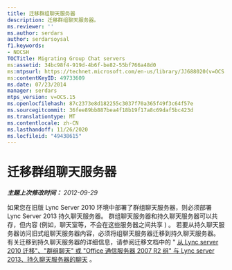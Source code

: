 ```yaml
---
title: 迁移群组聊天服务器
description: 迁移群组聊天服务器。
ms.reviewer: ''
ms.author: serdars
author: serdarsoysal
f1.keywords:
- NOCSH
TOCTitle: Migrating Group Chat servers
ms:assetid: 34bc98f4-919d-4b6f-be82-55bf766a48d0
ms:mtpsurl: https://technet.microsoft.com/en-us/library/JJ688020(v=OCS.15)
ms:contentKeyID: 49733609
ms.date: 07/23/2014
manager: serdars
mtps_version: v=OCS.15
ms.openlocfilehash: 87c2373e8d182255c3037f70a365f49f3c64f57e
ms.sourcegitcommit: 36fee89bb887bea4f18b19f17a8c69daf5bc423d
ms.translationtype: MT
ms.contentlocale: zh-CN
ms.lasthandoff: 11/26/2020
ms.locfileid: "49438615"
---
```

# <a name="migrating-group-chat-servers"></a>迁移群组聊天服务器

<div data-xmlns="http://www.w3.org/1999/xhtml">

<div class="topic" data-xmlns="http://www.w3.org/1999/xhtml" data-msxsl="urn:schemas-microsoft-com:xslt" data-cs="https://msdn.microsoft.com/">

<div data-asp="https://msdn2.microsoft.com/asp">



</div>

<div id="mainSection">

<div id="mainBody">

<span> </span>

_**主题上次修改时间：** 2012-09-29_

如果您在旧版 Lync Server 2010 环境中部署了群组聊天服务器，则必须部署 Lync Server 2013 持久聊天服务器。 群组聊天服务器和持久聊天服务器可以共存，但内容 (例如，聊天室等，不会在这些服务器之间共享 ) 。 若要从持久聊天服务器访问旧式组聊天服务器内容，必须将组聊天服务器迁移到持久聊天服务器。 有关迁移到持久聊天服务器的详细信息，请参阅迁移文档中的 " [从 Lync server 2010 迁移"、"群组聊天" 或 "Office 通信服务器 2007 R2 组" 与 Lync server 2013、持久聊天服务器的聊天](migration-from-lync-server-2010-group-chat-or-office-communications-server-2007-r2-group-chat-to-lync-server-2013-persistent-chat-server.md) 。

</div>

<span> </span>

</div>

</div>

</div>

